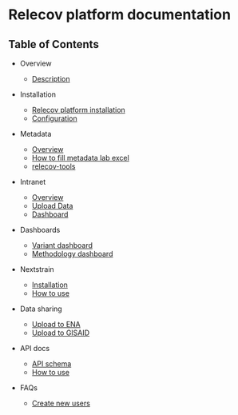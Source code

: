 # Relecov platform documentation

## Table of Contents

- Overview
    - [Description](description.md)

- Installation
    - [Relecov platform installation](relecov_install.md)
    - [Configuration](configuration.md)

- Metadata
    - [Overview](metadata.md)
    - [How to fill metadata lab excel](metadata_lab_excel.md)
    - [relecov-tools](relecov_tools.md)

- Intranet
    - [Overview](intranet.md)
    - [Upload Data](upload_metadata_lab.md)
    - [Dashboard](intranet_dashboard.md)

- Dashboards
   - [Variant dashboard](variant_dashboard.md)
   - [Methodology dashboard](methodology_dashboard.md)

- Nextstrain
   - [Installation](nextstrain_install.md)
   - [How to use](howto_nextstrain.md)

- Data sharing
   - [Upload to ENA](upload_to_ena.md)
   - [Upload to GISAID](upload_to_gisaid.md)

- API docs
   - [API schema](api_schema.md)
   - [How to use](howto_api.md)

- FAQs
    - [Create new users](create_new_user.md)
